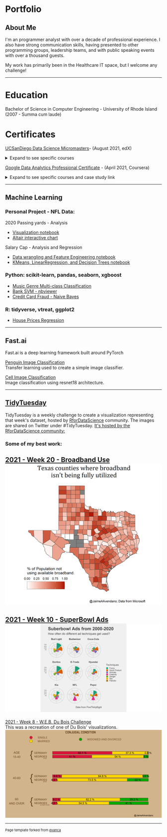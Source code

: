# Portfolio

## About Me
I'm an programmer analyst with over a decade of professional experience. I also have strong communication skills, having presented to other programming groups, leadership teams, and with public speaking events with over a thousand guests.
  
My work has primarily been in the Healthcare IT space, but I welcome any challenge!

---

# Education
Bachelor of Science in Computer Engineering - University of Rhode Island (2007 - Summa cum laude)

# Certificates
<p><a href="https://credentials.edx.org/credentials/7aa27c4f943346b3865a799aacfbf27e">UCSanDiego Data Science Micromasters</a>- (August 2021, edX)  
<details>
  <summary>Expand to see specific courses</summary>

 1. <a href="https://courses.edx.org/certificates/da17d8e0df364859a85181bc79ea9a2a">DSE200x: Python for Data Science</a><br>
 2. <a href="https://courses.edx.org/certificates/d86ce6a202014fa2be6dd202fd61ae97">DSE210x: Probability and Statistics in Data Science using Python</a><br>
 3. <a href="https://courses.edx.org/certificates/d11ae755b6414c849f9fe874fc6cc828">DSE220x: Machine Learning Fundamentals</a><br>
 4. <a href="https://courses.edx.org/certificates/aebbe00b9d7144c1b008b7a7f187af42">DSE230x: Big Data Analytics Using Spark</a><br>

</details></p>

    
<p><a href="https://www.coursera.org/account/accomplishments/professional-cert/ERNRAEC8T8P4">Google Data Analytics Professional Certificate</a> - (April 2021, Coursera)
<details>
  <summary>Expand to see specific courses and case study link</summary>

 1. <a href="https://www.coursera.org/account/accomplishments/verify/FXWZCFTDW5ET">Foundations: Data, Data, Everywhere</a><br>
 2. <a href="https://www.coursera.org/account/accomplishments/verify/NBAWCUKFTHLW">Ask Questions to Make Data-Driven Decisions</a><br>
 3. <a href="https://www.coursera.org/account/accomplishments/verify/BJ5PT5KYBAZ6">Prepare Data for Exploration</a><br>
 4. <a href="https://www.coursera.org/account/accomplishments/verify/LGDN2JNTXYAQ">Process Data from Dirty to Clean</a><br>
 5. <a href="https://www.coursera.org/account/accomplishments/verify/QXFZMPAQFZWZ">Analyze Data to Answer Questions</a><br>
 6. <a href="https://www.coursera.org/account/accomplishments/verify/EUVPCTJ5WNNG">Share Data Through the Art of Visualization</a><br>
 7. <a href="https://www.coursera.org/account/accomplishments/verify/V4GBCRG3CRVB">Data Analysis with R Programming</a><br>
 8. <a href="https://www.coursera.org/account/accomplishments/verify/RL6SSXP9VCZX">Google Data Analytics Capstone: Complete a Case Study</a><br>
&nbsp;&nbsp;&nbsp;<a href="https://javendano585.github.io/Google_Data_Analytics/CaseStudy2_Bellabeat/Bellabeat_Analysis.htm">Case Study - Fitbit Tracker Data</a><br>
                                                                                                                              
</details></p>

---

## Machine Learning
### Personal Project - NFL Data:  
2020 Passing yards - Analysis  
- [Visualization notebook](https://nbviewer.jupyter.org/github/javendano585/NFL_Data/blob/main/NFL_Passing.ipynb)  
- [Altair interactive chart](https://javendano585.github.io/NFL_Data/Passing_2020.html)  
  
Salary Cap - Analysis and Regression
- [Data wrangling and Feature Engineering notebook](https://nbviewer.jupyter.org/github/javendano585/NFL_Data/blob/main/Salary_Cap/Positional_Spending_Data.ipynb)
- [KMeans, LinearRegression, and Decision Trees notebook](https://nbviewer.jupyter.org/github/javendano585/NFL_Data/blob/main/Salary_Cap/Positional_Spending_Analysis.ipynb)  


### Python: scikit-learn, pandas, seaborn, xgboost  
- [Music Genre Multi-class Classification](https://www.kaggle.com/javendano585/music-genre-forests)
- [Bank SVM - nbviewer](https://nbviewer.jupyter.org/github/javendano585/SuperDataScience/blob/main/Machine_Learning_Bootcamp/Bank%20Customers.ipynb)  
- [Credit Card Fraud - Naive Bayes](https://nbviewer.jupyter.org/github/javendano585/SuperDataScience/blob/main/Machine_Learning_Bootcamp/Credit%20Card%20Fraud.ipynb)

### R: tidyverse, vtreat, ggplot2
- [House Prices Regression](https://www.kaggle.com/javendano585/house-prices-analysis)
---

## Fast.ai
Fast.ai is a deep learning framework built around PyTorch  

[Penguin Image Classification](https://github.com/javendano585/penguin_voila)  
Transfer learning used to create a simple image classifier.

[Cell Image Classification](https://www.kaggle.com/javendano585/fastai-cell-image-classification-95-8-acc)  
Image classification using resnet18 architecture.

---

## [TidyTuesday](https://github.com/javendano585/TidyTuesday)
TidyTuesday is a weekly challenge to create a visualization representing that week's dataset, hosted by [RforDataScience](https://github.com/rfordatascience/tidytuesday) community. The images are shared on Twitter under #TidyTuesday.
[It's hosted by the RforDataScience community:](https://github.com/rfordatascience/tidytuesday)

### Some of my best work:  

[2021 - Week 20 - Broadband Use](https://github.com/javendano585/TidyTuesday/tree/main/2021_Week_20)  
<img src="https://github.com/javendano585/TidyTuesday/blob/main/2021_Week_20/2021_Week_20.png?raw=true" width="600"/>
---  
[2021 - Week 10 - SuperBowl Ads](https://github.com/javendano585/TidyTuesday/tree/main/2021_Week_10)  
<img src="https://github.com/javendano585/TidyTuesday/blob/main/2021_Week_10/2021_Week_10.png?raw=true" width="600"/>
---  
[2021 - Week 8 - W.E.B. Du Bois Challenge](https://github.com/javendano585/TidyTuesday/tree/main/2021_Week_08)  
This was a recreation of one of Du Bois' visualizations.  
<img src="https://github.com/javendano585/TidyTuesday/blob/main/2021_Week_08/2021_Week8.png?raw=true" width="600"/>





---
<p style="font-size:11px">Page template forked from <a href="https://github.com/evanca/quick-portfolio">evanca</a></p>
<!-- Remove above link if you don't want to attibute -->
